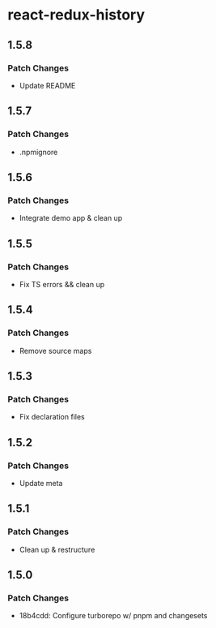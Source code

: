 # react-redux-history

## 1.5.8

### Patch Changes

- Update README

## 1.5.7

### Patch Changes

- .npmignore

## 1.5.6

### Patch Changes

- Integrate demo app & clean up

## 1.5.5

### Patch Changes

- Fix TS errors && clean up

## 1.5.4

### Patch Changes

- Remove source maps

## 1.5.3

### Patch Changes

- Fix declaration files

## 1.5.2

### Patch Changes

- Update meta

## 1.5.1

### Patch Changes

- Clean up & restructure

## 1.5.0

### Patch Changes

- 18b4cdd: Configure turborepo w/ pnpm and changesets

